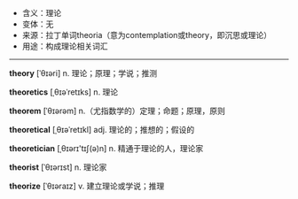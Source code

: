 - <span class="definition">含义：理论</span>
- <span class="definition">变体：无</span>
- <span class="definition">来源：拉丁单词theoria（意为contemplation或theory，即沉思或理论）</span>
- <span class="definition">用途：构成理论相关词汇</span>

---

<span class="vocabulary">**theory**</span> [ˈθɪəri] n. 理论；原理；学说；推测

<span class="vocabulary">**theoretics**</span> [ˌθɪəˈretɪks] n. 理论  

<span class="vocabulary">**theorem**</span> [ˈθɪərəm] n.（尤指数学的）定理；命题；原理，原则  

<span class="vocabulary">**theoretical**</span> [ˌθɪəˈretɪkl] adj. 理论的；推想的；假设的

<span class="vocabulary">**theoretician**</span> [ˌθɪərɪ'tɪʃ(ə)n] n. 精通于理论的人，理论家

<span class="vocabulary">**theorist**</span> [ˈθɪərɪst] n. 理论家

<span class="vocabulary">**theorize**</span> [ˈθɪəraɪz] v. 建立理论或学说；推理

